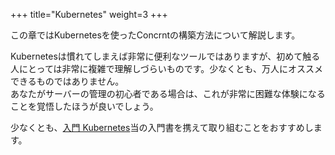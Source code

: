 +++
title="Kubernetes"
weight=3
+++

この章ではKubernetesを使ったConcrntの構築方法について解説します。

Kubernetesは慣れてしまえば非常に便利なツールではありますが、初めて触る人にとっては非常に複雑で理解しづらいものです。少なくとも、万人にオススメできるものではありません。  
あなたがサーバーの管理の初心者である場合は、これが非常に困難な体験になることを覚悟したほうが良いでしょう。

少なくとも、[入門 Kubernetes](https://www.oreilly.co.jp/books/9784873118406/)当の入門書を携えて取り組むことをおすすめします。

